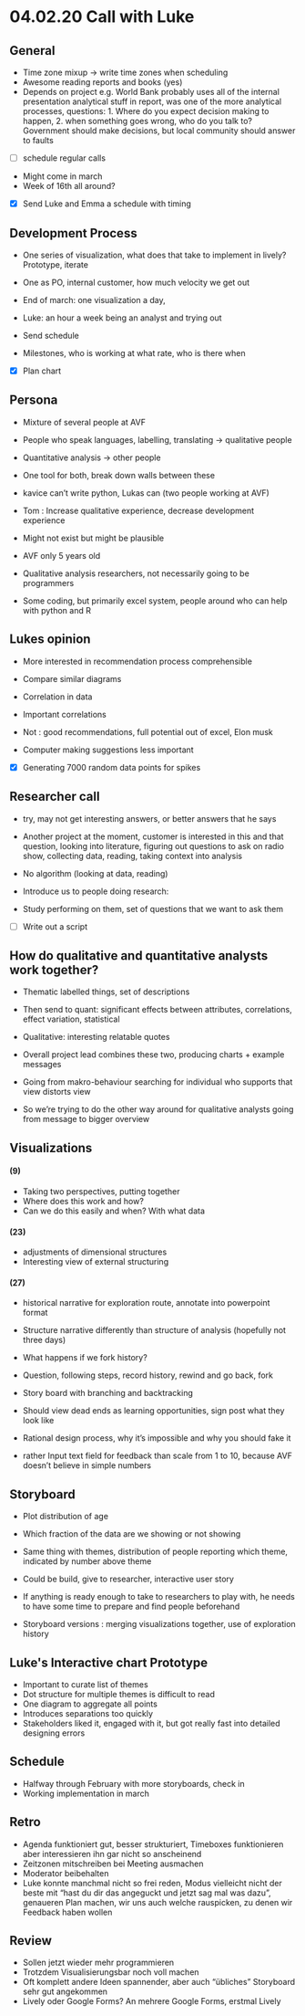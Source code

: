 # 04.02.20 Call with Luke

## General
- Time zone mixup -> write time zones when scheduling
- Awesome reading reports and books (yes)
- Depends on project e.g. World Bank probably uses all of the internal presentation analytical stuff in report, was one of the more analytical processes, questions: 1. Where do you expect decision making to happen, 2. when something goes wrong, who do you talk to? Government should make decisions, but local community should answer to faults

- [ ] schedule regular calls
- Might come in march
- Week of 16th all around?
- [x] Send Luke and Emma a schedule with timing

## Development Process
- One series of visualization, what does that take to implement in lively? Prototype, iterate 
- One as PO, internal customer, how much velocity we get out 
- End of march: one visualization a day, 
- Luke: an hour a week being an analyst and trying out

- Send schedule 
- Milestones, who is working at what rate, who is there when
- [x] Plan chart

## Persona
- Mixture of several people at AVF
- People who speak languages, labelling, translating -> qualitative people
- Quantitative analysis -> other people
- One tool for both, break down walls between these

- kavice can’t write python, Lukas can (two people working at AVF)

- Tom : Increase qualitative experience, decrease development experience
- Might not exist but might be plausible

- AVF only 5 years old

- Qualitative analysis researchers, not necessarily going to be programmers
- Some coding, but primarily excel system, people around who can help with python and R

## Lukes opinion
- More interested in recommendation process comprehensible
- Compare similar diagrams
- Correlation in data
- Important correlations

- Not : good recommendations, full potential out of excel, Elon musk
- Computer making suggestions less important

- [x] Generating 7000 random data points for spikes

## Researcher call
- try, may not get interesting answers, or better answers that he says
- Another project at the moment, customer is interested in this and that question, looking into literature, figuring out questions to ask on radio show, collecting data, reading, taking context into analysis
- No algorithm (looking at data, reading)

- Introduce us to people doing research: 
- Study performing on them, set of questions that we want to ask them
- [ ] Write out a script

## How do qualitative and quantitative analysts work together?
- Thematic labelled things, set of descriptions
- Then send to quant: significant effects between attributes, correlations, effect variation, statistical 
- Qualitative: interesting relatable quotes
- Overall project lead combines these two, producing charts + example messages

- Going from makro-behaviour searching for individual who supports that view distorts view
- So we’re trying to do the other way around for qualitative analysts going from message to bigger overview

## Visualizations 
#### (9) 
- Taking two perspectives, putting together
- Where does this work and how?
- Can we do this easily and when? With what data

#### (23) 
- adjustments of dimensional structures
- Interesting view of external structuring

#### (27) 
- historical narrative for exploration route, annotate into powerpoint format
- Structure narrative differently than structure of analysis (hopefully not three days)

- What happens if we fork history?
- Question, following steps, record history, rewind and go back, fork
- Story board with branching and backtracking
- Should view dead ends as learning opportunities, sign post what they look like

- Rational design process, why it’s impossible and why you should fake it

- rather Input text field for feedback than scale from 1 to 10, because AVF doesn’t believe in simple numbers

## Storyboard
- Plot distribution of age
- Which fraction of the data are we showing or not showing
- Same thing with themes, distribution of people reporting which theme, indicated by number above theme

- Could be build, give to researcher, interactive user story

- If anything is ready enough to take to researchers to play with, he needs to have some time to prepare and find people beforehand

- Storyboard versions : merging visualizations together, use of exploration history

## Luke's Interactive chart Prototype
- Important to curate list of themes
- Dot structure for multiple themes is difficult to read
- One diagram to aggregate all points
- Introduces separations too quickly
- Stakeholders liked it, engaged with it, but got really fast into detailed designing errors

## Schedule
- Halfway through February with more storyboards, check in
- Working implementation in march

## Retro
- Agenda funktioniert gut, besser strukturiert, Timeboxes funktionieren aber interessieren ihn gar nicht so anscheinend 
- Zeitzonen mitschreiben bei Meeting ausmachen
- Moderator beibehalten
- Luke konnte manchmal nicht so frei reden, Modus vielleicht nicht der beste mit “hast du dir das angeguckt und jetzt sag mal was dazu”, genaueren Plan machen, wir uns auch welche rauspicken, zu denen wir Feedback haben wollen

## Review
- Sollen jetzt wieder mehr programmieren
- Trotzdem Visualisierungsbar noch voll machen
- Oft komplett andere Ideen spannender, aber auch “übliches” Storyboard sehr gut angekommen
- Lively oder Google Forms? An mehrere Google Forms, erstmal Lively